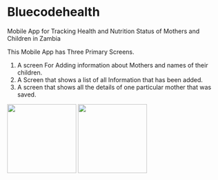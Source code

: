 # Bluecodehealth
Mobile App for Tracking Health and Nutrition Status of Mothers and Children in Zambia

This Mobile App has Three Primary Screens.

1. A screen For Adding information about Mothers and names of their children.
2. A Screen that shows a list of all Information that has been added.
3. A screen that shows all the details of one particular mother that was saved.


<p float="left">
  <img src="http://app-express.net/bluecode/1.png" width="160">
<img src="http://app-express.net/bluecode/2.png" width="160">
</p>
